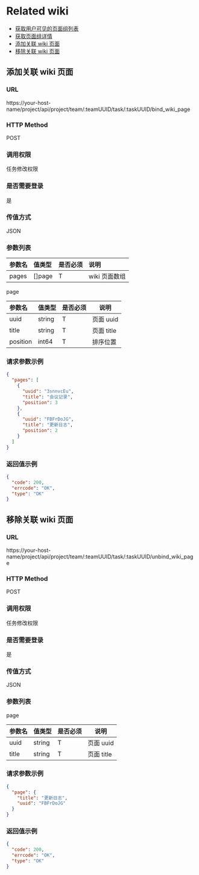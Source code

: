 # Related wiki

- [获取用户可见的页面组列表](../../wiki/space/space.md#7-获取用户可见的页面组列表)
- [获取页面组详情](../../wiki/space/space.md#3-获取页面组详情)
- [添加关联 wiki 页面](#添加关联wiki页面)
- [移除关联 wiki 页面](#移除关联wiki页面)

## 添加关联 wiki 页面

### URL

https://your-host-name/project/api/project/team/:teamUUID/task/:taskUUID/bind_wiki_page

### HTTP Method

POST

### 调用权限

任务修改权限

### 是否需要登录

是

### 传值方式

JSON

### 参数列表

| 参数名 | 值类型 | 是否必须 | 说明          |
| :----- | :----- | :------- | :------------ |
| pages  | []page | T        | wiki 页面数组 |

page

| 参数名   | 值类型 | 是否必须 | 说明       |
| :------- | :----- | :------- | ---------- |
| uuid     | string | T        | 页面 uuid  |
| title    | string | T        | 页面 title |
| position | int64  | T        | 排序位置   |

### 请求参数示例

```json
{
  "pages": [
    {
      "uuid": "3snnvcEu",
      "title": "会议记录",
      "position": 3
    },
    {
      "uuid": "FBFrDoJG",
      "title": "更新日志",
      "position": 2
    }
  ]
}
```

### 返回值示例

```json
{
  "code": 200,
  "errcode": "OK",
  "type": "OK"
}
```

## 移除关联 wiki 页面

### URL

https://your-host-name/project/api/project/team/:teamUUID/task/:taskUUID/unbind_wiki_page

### HTTP Method

POST

### 调用权限

任务修改权限

### 是否需要登录

是

### 传值方式

JSON

### 参数列表

page

| 参数名 | 值类型 | 是否必须 | 说明       |
| :----- | :----- | :------- | ---------- |
| uuid   | string | T        | 页面 uuid  |
| title  | string | T        | 页面 title |

### 请求参数示例

```json
{
  "page": {
    "title": "更新日志",
    "uuid": "FBFrDoJG"
  }
}
```

### 返回值示例

```json
{
  "code": 200,
  "errcode": "OK",
  "type": "OK"
}
```

